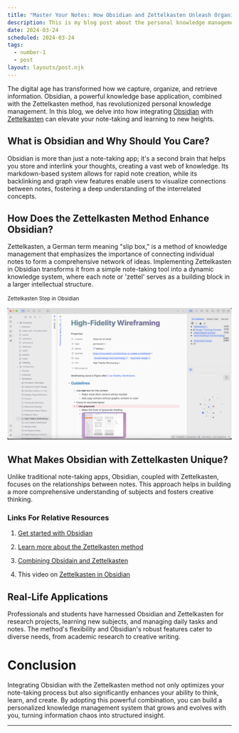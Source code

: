 ```yaml
---
title: "Master Your Notes: How Obsidian and Zettelkasten Unleash Organizational Power"
description: This is my blog post about the personal knowledge management application Obsidian.
date: 2024-03-24
scheduled: 2024-03-24
tags:
  - number-1
  - post
layout: layouts/post.njk
---
```


The digital age has transformed how we capture, organize, and retrieve information. Obsidian, a powerful knowledge base application, combined with the Zettelkasten method, has revolutionized personal knowledge management. In this blog, we delve into how integrating [Obsidian](https://obsidian.md/) with [Zettelkasten](https://zettelkasten.de/overview/#knowledge-management) can elevate your note-taking and learning to new heights.

## What is Obsidian and Why Should You Care?

Obsidian is more than just a note-taking app; it's a second brain that helps you store and interlink your thoughts, creating a vast web of knowledge. Its markdown-based system allows for rapid note creation, while its backlinking and graph view features enable users to visualize connections between notes, fostering a deep understanding of the interrelated concepts.

## How Does the Zettelkasten Method Enhance Obsidian?

Zettelkasten, a German term meaning "slip box," is a method of knowledge management that emphasizes the importance of connecting individual notes to form a comprehensive network of ideas. Implementing Zettelkasten in Obsidian transforms it from a simple note-taking tool into a dynamic knowledge system, where each note or 'zettel' serves as a building block in a larger intellectual structure.

<small>Zettelkasten Step in Obsidian</small>

![Zettelkasten Step in Obsidian](/img/Zettelkasten-in-Obsidian.png)

## What Makes Obsidian with Zettelkasten Unique?

Unlike traditional note-taking apps, Obsidian, coupled with Zettelkasten, focuses on the relationships between notes. This approach helps in building a more comprehensive understanding of subjects and fosters creative thinking.

### Links For Relative Resources

1. [Get started with Obsidian](https://obsidian.md/)
2. [Learn more about the Zettelkasten method](https://zettelkasten.de/overview/#knowledge-management)
3. [Combining Obsidain and Zettelkasten](https://medium.com/obsidian-observer/fusing-the-two-most-powerful-note-taking-systems-in-obsidian-331d7c4fb2df)

4. This video on [Zettelkasten in Obsidian](https://www.google.com/url?sa=t&source=web&rct=j&opi=89978449&url=https://www.youtube.com/watch%3Fv%3DE6ySG7xYgjY&ved=2ahUKEwinsMDRoI6FAxVVJzQIHY0rA-QQwqsBegQIDBAG&usg=AOvVaw1iuSSXZ0d2ut2WtoPrTrIM)

## Real-Life Applications

Professionals and students have harnessed Obsidian and Zettelkasten for research projects, learning new subjects, and managing daily tasks and notes. The method's flexibility and Obsidian's robust features cater to diverse needs, from academic research to creative writing.

# Conclusion

Integrating Obsidian with the Zettelkasten method not only optimizes your note-taking process but also significantly enhances your ability to think, learn, and create. By adopting this powerful combination, you can build a personalized knowledge management system that grows and evolves with you, turning information chaos into structured insight.

---